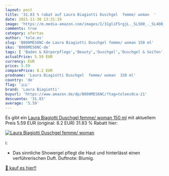 ```yaml
---
layout: post
title: '31.83 % rabat auf Laura Biagiotti Duschgel  femme/ woman  '
date: 2021-11-30 13:31:19
image: 'https://m.media-amazon.com/images/I/31gliFSrgjL._SL500_._SL400_.jpg'
comments: true
category: ofertas
author: 'tole.es'
slug: 'B000MES6NC-de Laura Biagiotti Duschgel femme/ woman 150 ml'
sku: 'B000MES6NC-de'
tags: [ 'Baden & Körperpflege','Beauty','Duschgel','Duschgel & Seifen','laura biagiotti', ]
actualPrice: 5.59 EUR
currency: EUR
price: 5.59
comparePrice: 8.2 EUR
prodname: 'Laura Biagiotti Duschgel  femme/ woman  150 ml'
country: 'de'
flag: '🇩🇪'
brand: 'Laura Biagiotti'
buyurl: 'https://www.amazon.de/dp/B000MES6NC/?tag=tolees0ca-21'
descuento: '31.83'
average: '5.59'
---
```


Es gibt ein [Laura Biagiotti Duschgel  femme/ woman  150 ml](https://www.amazon.de/dp/B000MES6NC/?tag=tolees0ca-21) mit aktuellem Preis 5.59 EUR (original: 8.2 EUR) 31.83 % Rabatt hier:

[![Laura Biagiotti Duschgel  femme/ woman  ](https://m.media-amazon.com/images/I/31gliFSrgjL._SL500_._SL400_.jpg)](https://www.amazon.de/dp/B000MES6NC/?tag=tolees0ca-21)

ℹ️:

- Das sinnliche Showergel pflegt die Haut und hinterlässt einen verführerischen Duft. Duftnote: Blumig.

[🛒 kauf es hier!!](https://www.amazon.de/dp/B000MES6NC/?tag=tolees0ca-21)
